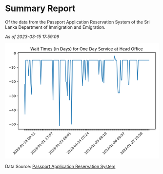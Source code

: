 # Summary Report

Of the data from the Passport Application Reservation System of the Sri Lanka Department of Immigration and Emigration.

*As of 2023-03-15 17:59:09*

![Wait Time Chart](summary.wait_time_chart.png)

Data Source: [Passport Application Reservation System](https://eservices.immigration.gov.lk:8443/appointment/pages/reservationApplication.xhtml)